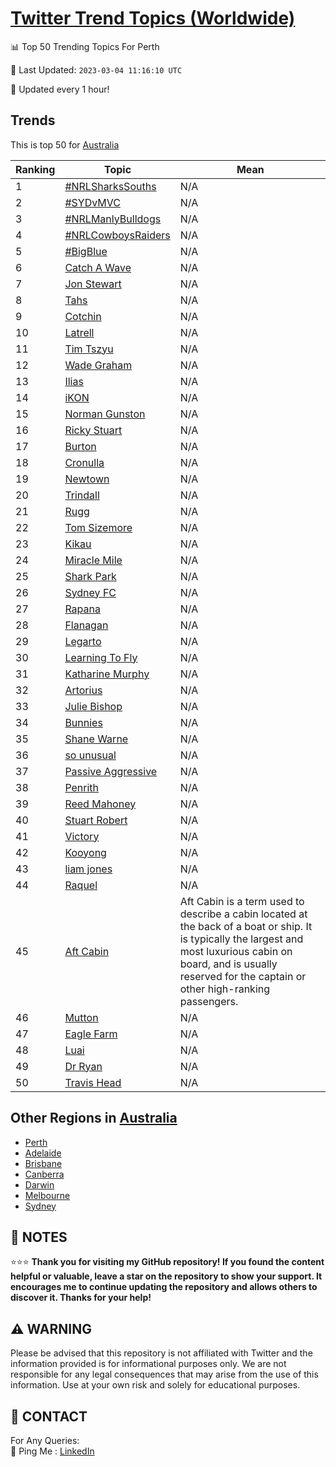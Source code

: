 [Twitter Trend Topics (Worldwide)](https://github.com/ErcinDedeoglu/Twitter-Trend-Topics)
==========


📊 Top 50 Trending Topics For Perth

📆 Last Updated: `2023-03-04 11:16:10 UTC`

🔧 Updated every 1 hour!


## Trends

This is top 50 for [Australia](</Australia>)

| Ranking | Topic | Mean |
| ------- | ------------ | ------------ |
| 1 | [#NRLSharksSouths](http://twitter.com/search?q=%23NRLSharksSouths) | N/A |
| 2 | [#SYDvMVC](http://twitter.com/search?q=%23SYDvMVC) | N/A |
| 3 | [#NRLManlyBulldogs](http://twitter.com/search?q=%23NRLManlyBulldogs) | N/A |
| 4 | [#NRLCowboysRaiders](http://twitter.com/search?q=%23NRLCowboysRaiders) | N/A |
| 5 | [#BigBlue](http://twitter.com/search?q=%23BigBlue) | N/A |
| 6 | [Catch A Wave](http://twitter.com/search?q=Catch+A+Wave) | N/A |
| 7 | [Jon Stewart](http://twitter.com/search?q=Jon+Stewart) | N/A |
| 8 | [Tahs](http://twitter.com/search?q=Tahs) | N/A |
| 9 | [Cotchin](http://twitter.com/search?q=Cotchin) | N/A |
| 10 | [Latrell](http://twitter.com/search?q=Latrell) | N/A |
| 11 | [Tim Tszyu](http://twitter.com/search?q=Tim+Tszyu) | N/A |
| 12 | [Wade Graham](http://twitter.com/search?q=Wade+Graham) | N/A |
| 13 | [Ilias](http://twitter.com/search?q=Ilias) | N/A |
| 14 | [iKON](http://twitter.com/search?q=iKON) | N/A |
| 15 | [Norman Gunston](http://twitter.com/search?q=Norman+Gunston) | N/A |
| 16 | [Ricky Stuart](http://twitter.com/search?q=Ricky+Stuart) | N/A |
| 17 | [Burton](http://twitter.com/search?q=Burton) | N/A |
| 18 | [Cronulla](http://twitter.com/search?q=Cronulla) | N/A |
| 19 | [Newtown](http://twitter.com/search?q=Newtown) | N/A |
| 20 | [Trindall](http://twitter.com/search?q=Trindall) | N/A |
| 21 | [Rugg](http://twitter.com/search?q=Rugg) | N/A |
| 22 | [Tom Sizemore](http://twitter.com/search?q=Tom+Sizemore) | N/A |
| 23 | [Kikau](http://twitter.com/search?q=Kikau) | N/A |
| 24 | [Miracle Mile](http://twitter.com/search?q=Miracle+Mile) | N/A |
| 25 | [Shark Park](http://twitter.com/search?q=Shark+Park) | N/A |
| 26 | [Sydney FC](http://twitter.com/search?q=Sydney+FC) | N/A |
| 27 | [Rapana](http://twitter.com/search?q=Rapana) | N/A |
| 28 | [Flanagan](http://twitter.com/search?q=Flanagan) | N/A |
| 29 | [Legarto](http://twitter.com/search?q=Legarto) | N/A |
| 30 | [Learning To Fly](http://twitter.com/search?q=Learning+To+Fly) | N/A |
| 31 | [Katharine Murphy](http://twitter.com/search?q=Katharine+Murphy) | N/A |
| 32 | [Artorius](http://twitter.com/search?q=Artorius) | N/A |
| 33 | [Julie Bishop](http://twitter.com/search?q=Julie+Bishop) | N/A |
| 34 | [Bunnies](http://twitter.com/search?q=Bunnies) | N/A |
| 35 | [Shane Warne](http://twitter.com/search?q=Shane+Warne) | N/A |
| 36 | [so unusual](http://twitter.com/search?q=so+unusual) | N/A |
| 37 | [Passive Aggressive](http://twitter.com/search?q=Passive+Aggressive) | N/A |
| 38 | [Penrith](http://twitter.com/search?q=Penrith) | N/A |
| 39 | [Reed Mahoney](http://twitter.com/search?q=Reed+Mahoney) | N/A |
| 40 | [Stuart Robert](http://twitter.com/search?q=Stuart+Robert) | N/A |
| 41 | [Victory](http://twitter.com/search?q=Victory) | N/A |
| 42 | [Kooyong](http://twitter.com/search?q=Kooyong) | N/A |
| 43 | [liam jones](http://twitter.com/search?q=liam+jones) | N/A |
| 44 | [Raquel](http://twitter.com/search?q=Raquel) | N/A |
| 45 | [Aft Cabin](http://twitter.com/search?q=Aft+Cabin) | Aft Cabin is a term used to describe a cabin located at the back of a boat or ship. It is typically the largest and most luxurious cabin on board, and is usually reserved for the captain or other high-ranking passengers. |
| 46 | [Mutton](http://twitter.com/search?q=Mutton) | N/A |
| 47 | [Eagle Farm](http://twitter.com/search?q=Eagle+Farm) | N/A |
| 48 | [Luai](http://twitter.com/search?q=Luai) | N/A |
| 49 | [Dr Ryan](http://twitter.com/search?q=Dr+Ryan) | N/A |
| 50 | [Travis Head](http://twitter.com/search?q=Travis+Head) | N/A |



## Other Regions in [Australia](</Australia>)

* [Perth](</Australia/Perth.md>)
* [Adelaide](</Australia/Adelaide.md>)
* [Brisbane](</Australia/Brisbane.md>)
* [Canberra](</Australia/Canberra.md>)
* [Darwin](</Australia/Darwin.md>)
* [Melbourne](</Australia/Melbourne.md>)
* [Sydney](</Australia/Sydney.md>)



## 📝 NOTES

⭐⭐⭐ **Thank you for visiting my GitHub repository! If you found the content helpful or valuable, leave a star on the repository to show your support. It encourages me to continue updating the repository and allows others to discover it. Thanks for your help!**


## ⚠️ WARNING

Please be advised that this repository is not affiliated with Twitter and the information provided is for informational purposes only. We are not responsible for any legal consequences that may arise from the use of this information. Use at your own risk and solely for educational purposes.


## 📨 CONTACT

 For Any Queries:  
            🏓 Ping Me : [LinkedIn](https://www.linkedin.com/in/ercindedeoglu/)
